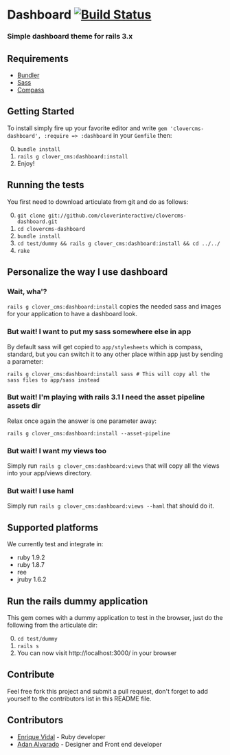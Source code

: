# Dashboard [![Build Status](http://travis-ci.org/cloverinteractive/clovercms-dashboard.png)](http://travis-ci.org/cloverinteractive/clovercms-dashboard)
### Simple dashboard theme for rails 3.x

## Requirements
* [Bundler](http://gembundler.com)
* [Sass](http://sass-lang.com/)
* [Compass](http://compass-style.org)

## Getting Started

To install simply fire up your favorite editor and write `gem 'clovercms-dashboard', :require => :dashboard` in your `Gemfile` then:

0. `bundle install`
1. `rails g clover_cms:dashboard:install`
2. Enjoy!

## Running the tests

You first need to download articulate from git and do as follows:

0. `git clone git://github.com/cloverinteractive/clovercms-dashboard.git`
1. `cd clovercms-dashboard`
2. `bundle install`
3. `cd test/dummy && rails g clover_cms:dashboard:install && cd ../../`
4. `rake`

## Personalize the way I use dashboard

### Wait, wha'?

`rails g clover_cms:dashboard:install` copies the needed sass and images for your application to have a dashboard look.

### But wait! I want to put my sass somewhere else in app

By default sass will get copied to `app/stylesheets` which is compass, standard, but you can switch it to any other place within app just by sending a parameter:

`rails g clover_cms:dashboard:install sass # This will copy all the sass files to app/sass instead` 

### But wait! I'm playing with rails 3.1 I need the asset pipeline assets dir

Relax once again the answer is one parameter away:

`rails g clover_cms:dashboard:install --asset-pipeline`

### But wait! I want my views too

Simply run `rails g clover_cms:dashboard:views` that will copy all the views into your app/views directory.

### But wait! I use haml

Simply run `rails g clover_cms:dashboard:views --haml` that should do it.

## Supported platforms

We currently test and integrate in:

* ruby 1.9.2
* ruby 1.8.7
* ree
* jruby 1.6.2

## Run the rails dummy application

This gem comes with a dummy application to test in the browser, just do
the following from the articulate dir:

0. `cd test/dummy`
1. `rails s`
2. You can now visit http://localhost:3000/ in your browser

## Contribute

Feel free fork this project and submit a pull request, don't forget to add yourself to the contributors list in this README file.

## Contributors

* [Enrique Vidal](http://github.com/EnriqueVidal) - Ruby developer
* [Adan Alvarado](http://github.com/aalvarado) - Designer and Front end developer